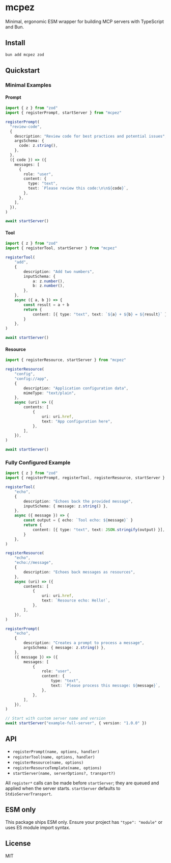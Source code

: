 # mcpez

Minimal, ergonomic ESM wrapper for building MCP servers with TypeScript and Bun.

## Install

```bash
bun add mcpez zod
```

## Quickstart

### Minimal Examples

#### Prompt

<!-- Source: tests/examples/prompt.poem.ts -->

```ts
import { z } from "zod"
import { registerPrompt, startServer } from "mcpez"

registerPrompt(
  "review-code",
  {
    description: "Review code for best practices and potential issues",
    argsSchema: {
      code: z.string(),
    },
  },
  ({ code }) => ({
    messages: [
      {
        role: "user",
        content: {
          type: "text",
          text: `Please review this code:\n\n${code}`,
        },
      },
    ],
  }),
)

await startServer()
```

#### Tool

<!-- Source: tests/examples/tool.minimal.ts -->

```ts
import { z } from "zod"
import { registerTool, startServer } from "mcpez"

registerTool(
    "add",
    {
        description: "Add two numbers",
        inputSchema: {
            a: z.number(),
            b: z.number(),
        },
    },
    async ({ a, b }) => {
        const result = a + b
        return {
            content: [{ type: "text", text: `${a} + ${b} = ${result}` }],
        }
    },
)

await startServer()
```

#### Resource

<!-- Source: tests/examples/resource.minimal.ts -->

```ts
import { registerResource, startServer } from "mcpez"

registerResource(
    "config",
    "config://app",
    {
        description: "Application configuration data",
        mimeType: "text/plain",
    },
    async (uri) => ({
        contents: [
            {
                uri: uri.href,
                text: "App configuration here",
            },
        ],
    }),
)

await startServer()
```

### Fully Configured Example

<!-- Source: tests/examples/full.server.ts -->

```ts
import { z } from "zod"
import { registerPrompt, registerTool, registerResource, startServer } from "mcpez"

registerTool(
    "echo",
    {
        description: "Echoes back the provided message",
        inputSchema: { message: z.string() },
    },
    async ({ message }) => {
        const output = { echo: `Tool echo: ${message}` }
        return {
            content: [{ type: "text", text: JSON.stringify(output) }],
        }
    },
)

registerResource(
    "echo",
    "echo://message",
    {
        description: "Echoes back messages as resources",
    },
    async (uri) => ({
        contents: [
            {
                uri: uri.href,
                text: `Resource echo: Hello!`,
            },
        ],
    }),
)

registerPrompt(
    "echo",
    {
        description: "Creates a prompt to process a message",
        argsSchema: { message: z.string() },
    },
    ({ message }) => ({
        messages: [
            {
                role: "user",
                content: {
                    type: "text",
                    text: `Please process this message: ${message}`,
                },
            },
        ],
    }),
)

// Start with custom server name and version
await startServer("example-full-server", { version: "1.0.0" })
```

## API

- `registerPrompt(name, options, handler)`
- `registerTool(name, options, handler)`
- `registerResource(name, options)`
- `registerResourceTemplate(name, options)`
- `startServer(name, serverOptions?, transport?)`

All `register*` calls can be made before `startServer`; they are queued and applied
when the server starts. `startServer` defaults to `StdioServerTransport`.

## ESM only

This package ships ESM only. Ensure your project has `"type": "module"` or uses
ES module import syntax.

## License

MIT


